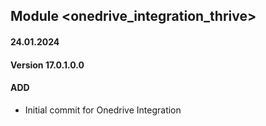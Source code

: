 ## Module <onedrive_integration_thrive>
#### 24.01.2024
#### Version 17.0.1.0.0
#### ADD
- Initial commit for Onedrive Integration
